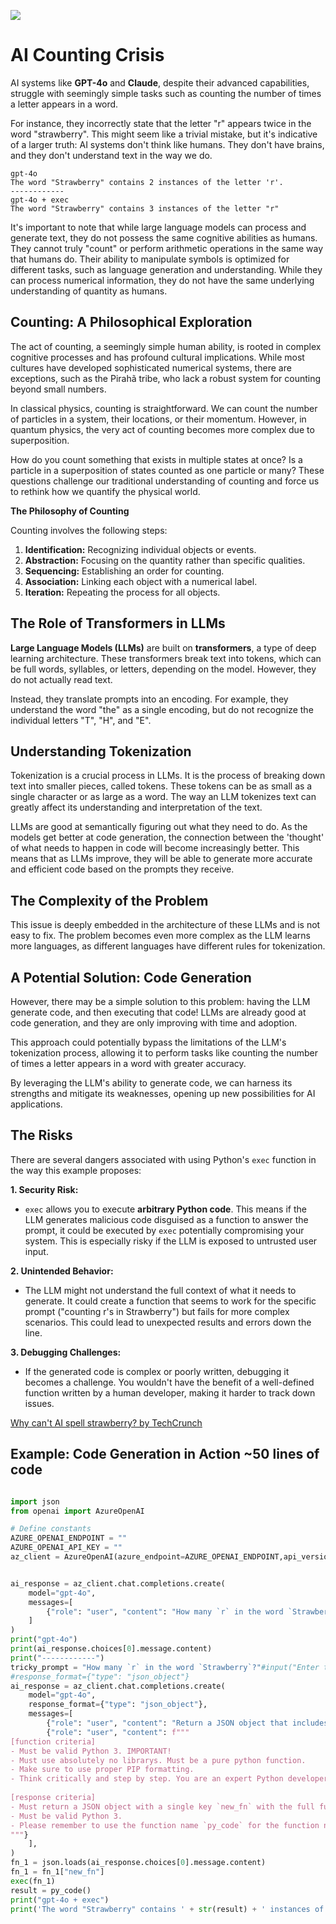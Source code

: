 ![](https://tii.imgix.net/production/articles/13494/3737c64b-90b1-4167-8d70-601b9670083c.png?auto=compress&fit=crop&auto=format)

# AI Counting Crisis

AI systems like **GPT-4o** and **Claude**, despite their advanced capabilities, struggle with seemingly simple tasks such as counting the number of times a letter appears in a word. 

For instance, they incorrectly state that the letter "r" appears twice in the word "strawberry". This might seem like a trivial mistake, but it's indicative of a larger truth: AI systems don't think like humans. They don't have brains, and they don't understand text in the way we do.

```
gpt-4o
The word "Strawberry" contains 2 instances of the letter 'r'.
------------
gpt-4o + exec
The word "Strawberry" contains 3 instances of the letter "r"
```

It's important to note that while large language models can process and generate text, they do not possess the same cognitive abilities as humans. They cannot truly "count" or perform arithmetic operations in the same way that humans do. Their ability to manipulate symbols is optimized for different tasks, such as language generation and understanding. While they can process numerical information, they do not have the same underlying understanding of quantity as humans.

## **Counting: A Philosophical Exploration**

The act of counting, a seemingly simple human ability, is rooted in complex cognitive processes and has profound cultural implications. While most cultures have developed sophisticated numerical systems, there are exceptions, such as the Pirahã tribe, who lack a robust system for counting beyond small numbers.

In classical physics, counting is straightforward. We can count the number of particles in a system, their locations, or their momentum. However, in quantum physics, the very act of counting becomes more complex due to superposition.

How do you count something that exists in multiple states at once? Is a particle in a superposition of states counted as one particle or many? These questions challenge our traditional understanding of counting and force us to rethink how we quantify the physical world.

**The Philosophy of Counting**

Counting involves the following steps:

1. **Identification:** Recognizing individual objects or events.
2. **Abstraction:** Focusing on the quantity rather than specific qualities.
3. **Sequencing:** Establishing an order for counting.
4. **Association:** Linking each object with a numerical label.
5. **Iteration:** Repeating the process for all objects.

## The Role of Transformers in LLMs

**Large Language Models (LLMs)** are built on **transformers**, a type of deep learning architecture. These transformers break text into tokens, which can be full words, syllables, or letters, depending on the model. However, they do not actually read text. 

Instead, they translate prompts into an encoding. For example, they understand the word "the" as a single encoding, but do not recognize the individual letters "T", "H", and "E". 

## Understanding Tokenization

Tokenization is a crucial process in LLMs. It is the process of breaking down text into smaller pieces, called tokens. These tokens can be as small as a single character or as large as a word. The way an LLM tokenizes text can greatly affect its understanding and interpretation of the text.

LLMs are good at semantically figuring out what they need to do. As the models get better at code generation, the connection between the 'thought' of what needs to happen in code will become increasingly better. This means that as LLMs improve, they will be able to generate more accurate and efficient code based on the prompts they receive.

## The Complexity of the Problem

This issue is deeply embedded in the architecture of these LLMs and is not easy to fix. The problem becomes even more complex as the LLM learns more languages, as different languages have different rules for tokenization.

## A Potential Solution: Code Generation

However, there may be a simple solution to this problem: having the LLM generate code, and then executing that code! LLMs are already good at code generation, and they are only improving with time and adoption. 

This approach could potentially bypass the limitations of the LLM's tokenization process, allowing it to perform tasks like counting the number of times a letter appears in a word with greater accuracy. 

By leveraging the LLM's ability to generate code, we can harness its strengths and mitigate its weaknesses, opening up new possibilities for AI applications.

## The Risks

There are several dangers associated with using Python's `exec` function in the way this example proposes:

**1. Security Risk:** 

* `exec` allows you to execute **arbitrary Python code**. This means if the LLM generates malicious code disguised as a function to answer the prompt, it could be executed by `exec` potentially compromising your system. This is especially risky if the LLM is exposed to untrusted user input.

**2. Unintended Behavior:**

* The LLM might not understand the full context of what it needs to generate. It could create a function that seems to work for the specific prompt ("counting r's in Strawberry") but fails for more complex scenarios. This could lead to unexpected results and errors down the line.

**3. Debugging Challenges:**

* If the generated code is complex or poorly written, debugging it becomes a challenge. You wouldn't have the benefit of a well-defined function written by a human developer, making it harder to track down issues.


[Why can't AI spell strawberry? by TechCrunch](https://techcrunch.com/2024/08/27/why-ai-cant-spell-strawberry/)

## Example: Code Generation in Action ~50 lines of code

```python

import json
from openai import AzureOpenAI

# Define constants
AZURE_OPENAI_ENDPOINT = ""
AZURE_OPENAI_API_KEY = "" 
az_client = AzureOpenAI(azure_endpoint=AZURE_OPENAI_ENDPOINT,api_version="2023-07-01-preview",api_key=AZURE_OPENAI_API_KEY)


ai_response = az_client.chat.completions.create(
    model="gpt-4o",
    messages=[
        {"role": "user", "content": "How many `r` in the word `Strawberry`?"},
    ]
)
print("gpt-4o")
print(ai_response.choices[0].message.content)
print("------------")
tricky_prompt = "How many `r` in the word `Strawberry`?"#input("Enter the tricky prompt: ")
#response_format={"type": "json_object"}
ai_response = az_client.chat.completions.create(
    model="gpt-4o",
    response_format={"type": "json_object"},
    messages=[
        {"role": "user", "content": "Return a JSON object that includes a Python function that can answer:`"+tricky_prompt+"`"},
        {"role": "user", "content": f"""
[function criteria]
- Must be valid Python 3. IMPORTANT!
- Must use absolutely no librarys. Must be a pure python function.
- Make sure to use proper PIP formatting.
- Think critically and step by step. You are an expert Python developer.
         
[response criteria]
- Must return a JSON object with a single key `new_fn` with the full function definition as a string.
- Must be valid Python 3.
- Please remember to use the function name `py_code` for the function name.
"""}
    ],
)
fn_1 = json.loads(ai_response.choices[0].message.content)
fn_1 = fn_1["new_fn"]
exec(fn_1)
result = py_code()
print("gpt-4o + exec")
print('The word "Strawberry" contains ' + str(result) + ' instances of the letter "r"')

```

